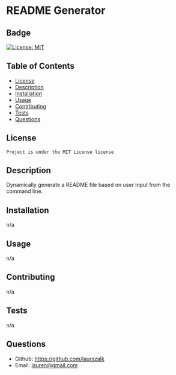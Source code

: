 # README Generator

## Badge
[![License: MIT](https://img.shields.io/badge/License-MIT-yellow.svg)](https://opensource.org/licenses/MIT)

## Table of Contents
* [License](#license)
* [Description](#description)
* [Installation](#installation)
* [Usage](#usage)
* [Contributing](#contributing)
* [Tests](#tests)
* [Questions](#questions)

## License 
    Project is under the MIT License license

## Description

Dynamically generate a README file based on user input from the command line.

## Installation

n/a

## Usage 
n/a

## Contributing 
n/a

## Tests
n/a

## Questions
* Github: https://github.com/laurszalk
* Email: lauren@gmail.com
